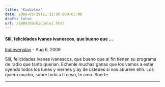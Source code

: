 ```yaml
---
title: 'Kiubolez'
date: 2009-08-29T11:11:00.000-05:00
draft: false
url: /2009/08/kiubolez.html
---
```


#### Siii, felicidades Ivanes ivanescos, que bueno que ...
[Indieveryday](https://draft.blogger.com/profile/05469498688561490584 "noreply@blogger.com") - <time datetime="2009-08-29T15:32:15.705-05:00">Aug 6, 2009</time>

Siii, felicidades Ivanes ivanescos, que bueno que al fin tienen su programa de radio que tanto querian. Echenle muchas ganas que los vamos a estar oyendo todos los lunes y viernes y ay de ustedes si nos aburren ehh. Los quiero mucho, sobre todo a ti coso, te amo. Suerte
<hr />
